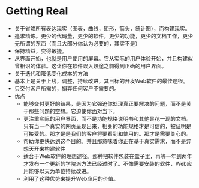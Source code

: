 # Getting Real

* 关于省略所有表达现实（图表，曲线，矩形，箭头，统计图），而构建现实。
* 追求精炼。更少的代码量，更少的软件，更少的功能，更少的文档工作，更少无所谓的东西（而且大部分你认为必要的，其实不是）
* 保持精益，变得敏捷。
* 从界面开始，也就是用户使用的屏幕。它从实际的用户体验开始，并且构建似曾相识的体验。这让你在软件误入歧途之前得到正确的用户界面。
* 关于迭代和降低变化成本的方法
* 基本上是关于上线，调整，持续改进，其目标的开发Web软件的最佳途径。
* 只交付客户所需的，摒弃任何客户不需要的。
* 优点
    - 能够交付更好的结果，是因为它强迫你处理真正要解决的问题，而不是关于那些问题的空想。它迫使你面对当下。
    - 更注重实际的用户界面，而不是功能规格说明书和其他昙花一现的文档。只有当一个真实的网页呈现出来，相关的功能规格才是可信的，被证明是可接受的。那才是是我们的客户将要看到和使用的。那才是需要关心的。
    - 帮助你更快达到这个目的。并且那意味着你正在基于真实需求，而不是异想天开来构建软件
    - 适合于Web软件的理想途径。那种把软件包装在盒子里，再等一年到两年才发布一个更新的学院派方法已经过时了。不像需要安装的软件，Web应用能够以天为单位持续改进。
    - 利用了这种优势来提升Web应用的价值。

